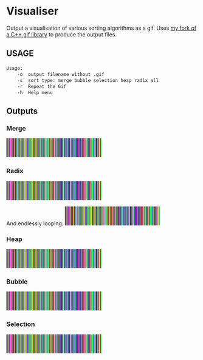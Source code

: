 # Visualiser

Output a visualisation of various sorting algorithms as a gif. Uses [my fork of a C++ gif library](https://github.com/geekskick/gif-h) to produce the output files.

## USAGE

```
Usage:
    -o  output filename without .gif
    -s  sort type: merge bubble selection heap radix all 
    -r  Repeat the Gif
    -h  Help menu
```

## Outputs

### Merge
![merge](merge.gif)

### Radix
![radix](radix.gif)

And endlessly looping:
![radixloop](radix_repeat.gif)

### Heap
![merge](heap.gif)

### Bubble
![merge](bubble.gif)

### Selection
![sel](sel.gif)